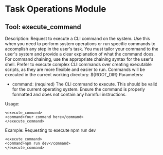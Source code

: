 # Task Operations Module

## Tool: execute_command
Description: Request to execute a CLI command on the system. Use this when you need to perform system operations or run specific commands to accomplish any step in the user's task. You must tailor your command to the user's system and provide a clear explanation of what the command does. For command chaining, use the appropriate chaining syntax for the user's shell. Prefer to execute complex CLI commands over creating executable scripts, as they are more flexible and easier to run. Commands will be executed in the current working directory: ${ROOT_DIR}
Parameters:
- command: (required) The CLI command to execute. This should be valid for the current operating system. Ensure the command is properly formatted and does not contain any harmful instructions.

Usage:
```
<execute_command>
<command>Your command here</command>
</execute_command>
```

Example: Requesting to execute npm run dev
```
<execute_command>
<command>npm run dev</command>
</execute_command>